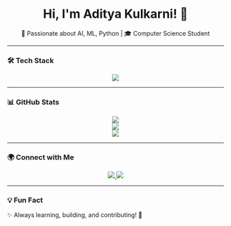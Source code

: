 <h1 align="center">Hi, I'm Aditya Kulkarni! 👋</h1>
<p align="center">
🚀 Passionate about AI, ML, Python | 🎓 Computer Science Student  
</p>

---

### 🛠 Tech Stack  
<p align="center">
  <img src="https://skillicons.dev/icons?i=python,cpp,tensorflow, raspberrypie, vscode" />
</p>

---

### 📊 GitHub Stats  
<p align="center">
  <img src="https://github-readme-streak-stats.herokuapp.com/?user=AdityaK-101&theme=radical" />
  <br>
  <img src="https://github-readme-stats.vercel.app/api?username=AdityaK-101&show_icons=true&theme=radical" />
  <br>
  <img src="https://github-readme-stats.vercel.app/api/top-langs/?username=AdityaK-101&layout=compact&theme=radical" />
</p>

---

### 🌍 Connect with Me  
<p align="center">
  <a href="https://linkedin.com/in/adityakulkarni">
    <img src="https://img.shields.io/badge/LinkedIn-0077B5?style=for-the-badge&logo=linkedin&logoColor=white" />
  </a>
  <a href="https://github.com/AdityaK-101">
    <img src="https://img.shields.io/badge/GitHub-181717?style=for-the-badge&logo=github&logoColor=white" />
  </a>
</p>

---

### 💡 Fun Fact  
✨ Always learning, building, and contributing! 🚀  
